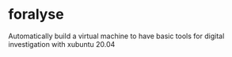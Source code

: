 # foralyse
Automatically build a virtual machine to have basic tools for digital investigation with xubuntu 20.04 

